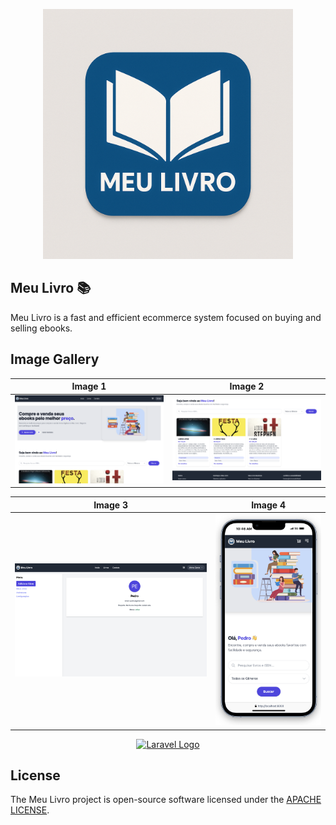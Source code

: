 <p align="center"><img src="public/images/meulivro.png" width="400" alt="Meu Livro Logo"></p>

## Meu Livro 📚
Meu Livro is a fast and efficient ecommerce system focused on buying and selling ebooks.

## Image Gallery

| Image 1 | Image 2 |
|----------|----------|
| ![Image 1](./thumbnail/capture1.png) | ![Image 2](./thumbnail/capture2.png) |

| Image 3 | Image 4 |
|----------|----------|
| ![Image 3](./thumbnail/caputre3.png) | ![Image 4](./thumbnail/mobilecapture.png) |



<p align="center"><a href="https://laravel.com" target="_blank"><img src="https://raw.githubusercontent.com/laravel/art/master/logo-lockup/5%20SVG/2%20CMYK/1%20Full%20Color/laravel-logolockup-cmyk-red.svg" width="400" alt="Laravel Logo"></a></p>


## License

The Meu Livro project is open-source software licensed under the [APACHE LICENSE](LICENSE).

